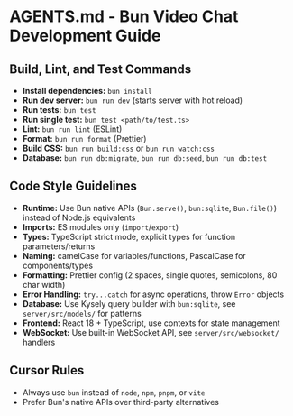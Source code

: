# AGENTS.md - Bun Video Chat Development Guide

## Build, Lint, and Test Commands

- **Install dependencies:** `bun install`
- **Run dev server:** `bun run dev` (starts server with hot reload)
- **Run tests:** `bun test`
- **Run single test:** `bun test <path/to/test.ts>`
- **Lint:** `bun run lint` (ESLint)
- **Format:** `bun run format` (Prettier)
- **Build CSS:** `bun run build:css` or `bun run watch:css`
- **Database:** `bun run db:migrate`, `bun run db:seed`, `bun run db:test`

## Code Style Guidelines

- **Runtime:** Use Bun native APIs (`Bun.serve()`, `bun:sqlite`, `Bun.file()`) instead of Node.js equivalents
- **Imports:** ES modules only (`import`/`export`)
- **Types:** TypeScript strict mode, explicit types for function parameters/returns
- **Naming:** camelCase for variables/functions, PascalCase for components/types
- **Formatting:** Prettier config (2 spaces, single quotes, semicolons, 80 char width)
- **Error Handling:** `try...catch` for async operations, throw `Error` objects
- **Database:** Use Kysely query builder with `bun:sqlite`, see `server/src/models/` for patterns
- **Frontend:** React 18 + TypeScript, use contexts for state management
- **WebSocket:** Use built-in WebSocket API, see `server/src/websocket/` handlers

## Cursor Rules

- Always use `bun` instead of `node`, `npm`, `pnpm`, or `vite`
- Prefer Bun's native APIs over third-party alternatives

